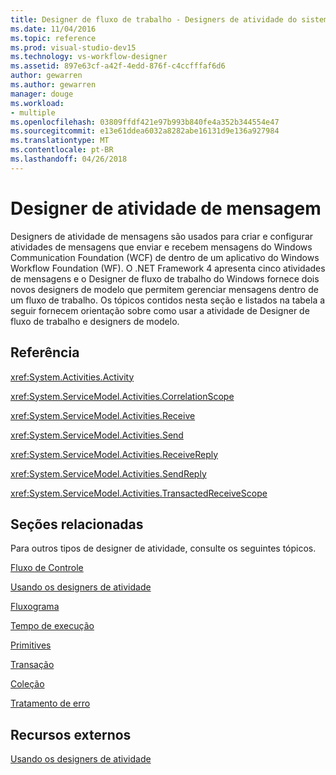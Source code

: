 ```yaml
---
title: Designer de fluxo de trabalho - Designers de atividade do sistema de mensagens
ms.date: 11/04/2016
ms.topic: reference
ms.prod: visual-studio-dev15
ms.technology: vs-workflow-designer
ms.assetid: 897e63cf-a42f-4edd-876f-c4ccfffaf6d6
author: gewarren
ms.author: gewarren
manager: douge
ms.workload:
- multiple
ms.openlocfilehash: 03809ffdf421e97b993b840fe4a352b344554e47
ms.sourcegitcommit: e13e61ddea6032a8282abe16131d9e136a927984
ms.translationtype: MT
ms.contentlocale: pt-BR
ms.lasthandoff: 04/26/2018
---
```

# <a name="messaging-activity-designers"></a>Designer de atividade de mensagem

Designers de atividade de mensagens são usados para criar e configurar atividades de mensagens que enviar e recebem mensagens do Windows Communication Foundation (WCF) de dentro de um aplicativo do Windows Workflow Foundation (WF). O .NET Framework 4 apresenta cinco atividades de mensagens e o Designer de fluxo de trabalho do Windows fornece dois novos designers de modelo que permitem gerenciar mensagens dentro de um fluxo de trabalho. Os tópicos contidos nesta seção e listados na tabela a seguir fornecem orientação sobre como usar a atividade de Designer de fluxo de trabalho e designers de modelo.

## <a name="reference"></a>Referência
 <xref:System.Activities.Activity>

 <xref:System.ServiceModel.Activities.CorrelationScope>

 <xref:System.ServiceModel.Activities.Receive>

 <xref:System.ServiceModel.Activities.Send>

 <xref:System.ServiceModel.Activities.ReceiveReply>

 <xref:System.ServiceModel.Activities.SendReply>

 <xref:System.ServiceModel.Activities.TransactedReceiveScope>

## <a name="related-sections"></a>Seções relacionadas
 Para outros tipos de designer de atividade, consulte os seguintes tópicos.

 [Fluxo de Controle](../workflow-designer/control-flow-activity-designers.md)

 [Usando os designers de atividade](../workflow-designer/using-the-activity-designers.md)

 [Fluxograma](../workflow-designer/flowchart-activity-designers.md)

 [Tempo de execução](../workflow-designer/runtime-activity-designers.md)

 [Primitives](../workflow-designer/primitives-activity-designers.md)

 [Transação](../workflow-designer/transaction-activity-designers.md)

 [Coleção](../workflow-designer/collection-activity-designers.md)

 [Tratamento de erro](../workflow-designer/error-handling-activity-designers.md)

## <a name="external-resources"></a>Recursos externos
 [Usando os designers de atividade](../workflow-designer/using-the-activity-designers.md)